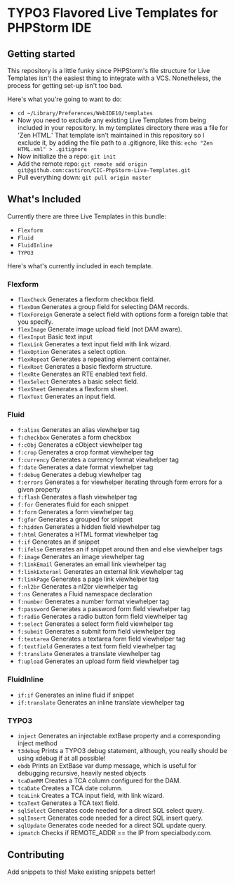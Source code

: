 # TYPO3 Flavored Live Templates for PHPStorm IDE

## Getting started

This repository is a little funky since PHPStorm's file structure for Live Templates isn't the easiest thing to integrate with a VCS. Nonetheless, the process for getting set-up isn't too bad. 

Here's what you're going to want to do:

* `cd ~/Library/Preferences/WebIDE10/templates`
* Now you need to exclude any existing Live Templates from being included in your repository. In my templates directory there was a file for 'Zen HTML.' That template isn't maintained in this repository so I exclude it, by adding the file path to a .gitignore, like this:
`echo "Zen HTML.xml" > .gitignore`
* Now initialize the a repo: `git init`
* Add the remote repo: `git remote add origin git@github.com:castiron/CIC-PhpStorm-Live-Templates.git`
* Pull everything down: `git pull origin master`

## What's Included

Currently there are three Live Templates in this bundle:

* `Flexform`
* `Fluid`
* `FluidInline`
* `TYPO3`

Here's what's currently included in each template. 

### Flexform

* `flexCheck` Generates a flexform checkbox field.
* `flexDam` Generates a group field for selecting DAM records.
* `flexForeign` Generate a select field with options form a foreign table that you specify.
* `flexImage` Generate image upload field (not DAM aware).
* `flexInput` Basic text input
* `flexLink` Generates a text input field with link wizard.
* `flexOption` Generates a select option.
* `flexRepeat` Generates a repeating element container.
* `flexRoot` Generates a basic flexform structure.
* `flexRte` Generates an RTE enabled text field.
* `flexSelect` Generates a basic select field.
* `flexSheet` Generates a flexform sheet.
* `flexText` Generates an input field.

### Fluid

* `f:alias` Generates an alias viewhelper tag 
* `f:checkbox` Generates a form checkbox  
* `f:cObj` Generates a cObject viewhelper tag 
* `f:crop` Generates a crop format viewhelper tag 
* `f:currency` Generates a currency format viewhelper tag 
* `f:date` Generates a date format viewhelper tag 
* `f:debug` Generates a debug viewhelper tag 
* `f:errors` Generates a for viewhelper iterating through form errors for a given property 
* `f:flash` Generates a flash  viewhelper tag
* `f:for` Generates fluid for each snippet 
* `f:form` Generates a form viewhelper tag 
* `f:gfor` Generates a grouped for snippet 
* `f:hidden` Generates a hidden field viewhelper tag 
* `f:html` Generates a HTML format viewhelper tag 
* `f:if` Generates an if snippet 
* `f:ifelse` Generates an if snippet around then and else viewhelper tags 
* `f:image` Generates an image viewhelper tag 
* `f:linkEmail` Generates an email link viewhelper tag 
* `f:linkExteranl` Generates an external link viewhelper tag 
* `f:linkPage` Generates a page link viewhelper tag 
* `f:nl2br` Generates a nl2br viewhelper tag 
* `f:ns` Generates a Fluid namespace declaration 
* `f:number` Generates a number format viewhelper tag 
* `f:password` Generates a password form field viewhelper tag 
* `f:radio` Generates a radio button form field viewhelper tag 
* `f:select` Generates a select form field viewhelper tag 
* `f:submit` Generates a submit form field viewhelper tag 
* `f:textarea` Generates a textarea form field viewhelper tag 
* `f:textfield` Generates a text form field viewhelper tag 
* `f:translate` Generates a translate viewhelper tag 
* `f:upload` Generates an upload form field viewhelper tag 

### FluidInline

* `if:if` Generates an inline fluid if snippet
* `if:translate` Generates an inline translate viewhelper tag

### TYPO3

* `inject` Generates an injectable extBase property and a corresponding inject method
* `t3debug` Prints a TYPO3 debug statement, although, you really should be using xdebug if at all possible!
* `ebdb` Prints an ExtBase var dump message, which is useful for debugging recursive, heavily nested  objects
* `tcaDamMM` Creates a TCA column configured for the DAM.
* `tcaDate` Creates a TCA date column.
* `tcaLink` Creates a TCA input field, with link wizard.
* `tcaText` Generates a TCA text field.
* `sqlSelect` Generates code needed for a direct SQL select query.
* `sqlInsert` Generates code needed for a direct SQL insert query.
* `sqlUpdate` Generates code needed for a direct SQL update query.
* `ipmatch` Checks if REMOTE_ADDR == the IP from specialbody.com.

## Contributing

Add snippets to this! Make existing snippets better!
